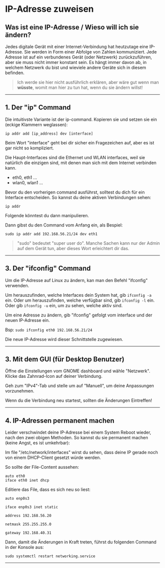 # IP-Adresse zuweisen


## Was ist eine IP-Adresse / Wieso will ich sie ändern?

Jedes digitale Gerät mit einer Internet-Verbindung hat heutzutage eine IP-Adresse. Sie werden in Form einer Abfolge von Zahlen kommuniziert. Jede Adresse ist auf ein verbundenes Gerät (oder Netzwerk) zurückzuführen, aber sie muss nicht immer konstant sein. Es hängt immer davon ab, in welchem Netzwerk du bist und wieviele andere Geräte sich in diesem befinden. 

>Ich werde sie hier nicht ausführlich erklären, aber wäre gut wenn man **wüsste**, womit man hier zu tun hat, wenn du sie ändern willst!

---

## 1. Der "ip" Command 

Die intuitivste Variante ist der ip-command. Kopieren sie und setzen sie ein (eckige Klammern weglassen):

`ip addr add [ip_address] dev [interface]`

Beim Wort "interface" geht bei dir sicher ein Fragezeichen auf, aber es ist gar nicht so kompliziert.

Die Haupt-Interfaces sind die Ethernet und WLAN interfaces, weil sie natürlich die einzigen sind, mit denen man sich mit dem Internet verbinden kann. 

- eth0, eth1 ...
- wlan0, wlan1 ...

Bevor du den vorherigen command ausführst, solltest du dich für ein Interface entscheiden. So kannst du deine aktiven Verbindungen sehen:

`ip addr`

Folgende könntest du dann manipulieren.

Dann gibst du den Command vom Anfang ein, als Bespiel:

`sudo ip addr add 192.168.56.21/24 dev eth1`

> "sudo" bedeutet "super user do". Manche Sachen kann nur der Admin auf dem Gerät tun, aber dieses Wort erleichtert dir das.

---

## 3. Der "ifconfig" Command

Um die IP-Adresse auf Linux zu ändern, kan man den Befehl "ifconfig" verwenden. 

Um herauszufinden, welche Interfaces dein System hat, gib `ifconfig -a` ein. 
Oder um herauszufinden, welche verfügbar sind, gib `ifconfig -l` ein.
Oder gib `ifconfig -u` ein, um zu sehen, welche aktiv sind.

Um eine Adresse zu ändern, gib "ifconfig" gefolgt vom interface und der neuen IP-Adresse ein. 

Bsp: `sudo ifconfig eth0 192.168.56.21/24`

Die neue IP-Adresse wird dieser Schnittstelle zugewiesen.

---

## 3. Mit dem GUI (für Desktop Benutzer) 

Öffne die Einstellungen vom GNOME dashboard und wähle "Netzwerk". Klicke das Zahnrad-Icon auf deiner Verbindung.

Geh zum "IPv4"-Tab und stelle um auf "Manuell", um deine Anpassungen vorzunehmen. 

Wenn du die Verbindung neu startest, sollten die Änderungen Eintreffen! 

---

## 4. IP-Adressen permanent machen

Leider verschwindet deine IP-Adresse bei einem System Reboot wieder, nach den zwei obigen Methoden. So kannst du sie permanent machen (keine Angst, es ist umkehrbar):

Im file "/etc/network/interfaces" wirst du sehen, dass deine IP gerade noch von einem DHCP-Client gesetzt würde werden.

So sollte der File-Content aussehen:

``` 
auto eth0 
iface eth0 inet dhcp
```

Editiere das File, dass es sich neu so liest: 

```
auto enp0s3

iface enp0s3 inet static

address 192.168.56.20

netmask 255.255.255.0

gateway 192.168.40.31
```

Dann, damit die Änderungen in Kraft treten, führst du folgenden Command in der Konsole aus:

`sudo systemctl restart networking.service`

---